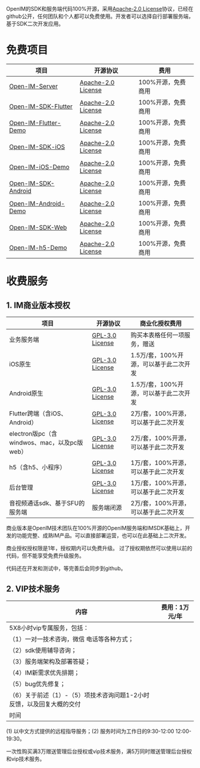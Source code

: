OpenIM的SDK和服务端代码100%开源，采用[Apache-2.0 License](https://github.com/OpenIMSDK/Open-IM-Server/blob/main/LICENSE)协议，已经在github公开，任何团队和个人都可以免费使用。开发者可以选择自行部署服务端，基于SDK二次开发应用。

# 免费项目

| 项目                                                         | 开源协议                                                     | 费用               |
| ------------------------------------------------------------ | ------------------------------------------------------------ | ------------------ |
| [Open-IM-Server](https://github.com/OpenIMSDK/Open-IM-Server) | [ Apache-2.0 License](https://github.com/OpenIMSDK/Open-IM-Server/blob/main/LICENSE) | 100%开源，免费商用 |
| [Open-IM-SDK-Flutter](https://github.com/OpenIMSDK/Open-IM-SDK-Flutter) | [ Apache-2.0 License](https://github.com/OpenIMSDK/Open-IM-Server/blob/main/LICENSE) | 100%开源，免费商用 |
| [Open-IM-Flutter-Demo](https://github.com/OpenIMSDK/Open-IM-Flutter-Demo) | [ Apache-2.0 License](https://github.com/OpenIMSDK/Open-IM-Server/blob/main/LICENSE) | 100%开源，免费商用 |
| [Open-IM-SDK-iOS](https://github.com/OpenIMSDK/Open-IM-SDK-iOS) | [ Apache-2.0 License](https://github.com/OpenIMSDK/Open-IM-Server/blob/main/LICENSE) | 100%开源，免费商用 |
| [Open-IM-iOS-Demo](https://github.com/OpenIMSDK/Open-IM-iOS-Demo) | [ Apache-2.0 License](https://github.com/OpenIMSDK/Open-IM-Server/blob/main/LICENSE) | 100%开源，免费商用 |
| [Open-IM-SDK-Android](https://github.com/OpenIMSDK/Open-IM-SDK-Android) | [ Apache-2.0 License](https://github.com/OpenIMSDK/Open-IM-Server/blob/main/LICENSE) | 100%开源，免费商用 |
| [Open-IM-Android-Demo](https://github.com/OpenIMSDK/Open-IM-Android-Demo) | [ Apache-2.0 License](https://github.com/OpenIMSDK/Open-IM-Server/blob/main/LICENSE) | 100%开源，免费商用 |
| [Open-IM-SDK-Web](https://github.com/OpenIMSDK/Open-IM-SDK-Web) | [ Apache-2.0 License](https://github.com/OpenIMSDK/Open-IM-Server/blob/main/LICENSE) | 100%开源，免费商用 |
| [Open-IM-h5-Demo](https://github.com/OpenIMSDK/Open-IM-h5-Demo) | [ Apache-2.0 License](https://github.com/OpenIMSDK/Open-IM-Server/blob/main/LICENSE) | 100%开源，免费商用 |

# 收费服务

## 1. IM商业版本授权

| 项目                                        | 开源协议                                                     | 商业化授权费用                         |
| ------------------------------------------- | ------------------------------------------------------------ | -------------------------------------- |
| 业务服务端                                  | [GPL-3.0 License](https://github.com/OpenIMSDK/OpenMetaOffice-Flutter/blob/main/LICENSE) | 购买本表格任何一项服务，赠送           |
| iOS原生                                     | [GPL-3.0 License](https://github.com/OpenIMSDK/OpenMetaOffice-Flutter/blob/main/LICENSE) | 1.5万/套，100%开源，可以基于此二次开发 |
| Android原生                                 | [GPL-3.0 License](https://github.com/OpenIMSDK/OpenMetaOffice-Flutter/blob/main/LICENSE) | 1.5万/套，100%开源，可以基于此二次开发 |
| Flutter跨端（含iOS、Android）               | [GPL-3.0 License](https://github.com/OpenIMSDK/OpenMetaOffice-Flutter/blob/main/LICENSE) | 2万/套，100%开源，可以基于此二次开发   |
| electron版pc（含windwos、mac，以及pc版web） | [GPL-3.0 License](https://github.com/OpenIMSDK/OpenMetaOffice-Flutter/blob/main/LICENSE) | 2万/套，100%开源，可以基于此二次开发   |
| h5（含h5、小程序）                          | [GPL-3.0 License](https://github.com/OpenIMSDK/OpenMetaOffice-Flutter/blob/main/LICENSE) | 1万/套，100%开源，可以基于此二次开发   |
| 后台管理                                    | [GPL-3.0 License](https://github.com/OpenIMSDK/OpenMetaOffice-Flutter/blob/main/LICENSE) | 1万/套，100%开源，可以基于此二次开发   |
| 音视频通话sdk、基于SFU的服务端              | 服务端闭源                                                   | 2万/套，100%开源，可以基于此二次开发   |

商业版本是OpenIM技术团队在100%开源的OpenIM服务端和IMSDK基础上，开发的功能完整、成熟IM产品。可以直接部署运营，也可以在此基础上二次开发。

商业授权授权限是1年，授权期内可以免费升级。 过了授权期依然可以使用以前的代码，但不能享受免费升级服务。

代码还在开发和测试中，等完善后会同步到github。

## 2. VIP技术服务

| 内容                                                         | 费用：1万元/年 |
| ------------------------------------------------------------ | -------------- |
| 5X8小时vip专属服务，包括：                                   |                |
| （1）一对一技术咨询，微信 电话等各种方式；                   |                |
| （2）sdk使用辅导咨询；                                       |                |
| （3）服务端架构及部署答疑；                                  |                |
| （4）IM新需求优先排期；                                      |                |
| （5）bug优先修复；                                           |                |
| （6）关于前述（1）-（5）项技术咨询问题1-2小时反馈，以及回复大概的交付 |                |
| 时间                                                         |                |

(1) 以中文方式提供的远程指导服务；(2) 服务时间为工作日的9:30-12:00 12:00-19:30。

一次性购买满3万赠送管理后台授权或vip技术服务，满5万同时赠送管理后台授权和vip技术服务。



